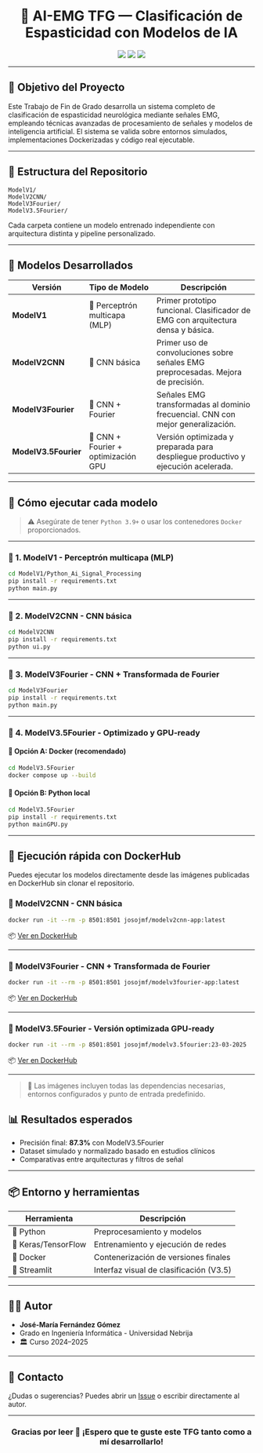 <h1 align="center">🧠 AI-EMG TFG — Clasificación de Espasticidad con Modelos de IA</h1>

<p align="center">
  <img src="https://img.shields.io/badge/TFG-Ingeniería%20Informática-blue" />
  <img src="https://img.shields.io/badge/Universidad-Antonio%20de%20Nebrija-brightgreen" />
  <img src="https://img.shields.io/badge/Estado-En%20fase%20final-success" />
</p>

---

## 🎯 Objetivo del Proyecto

Este Trabajo de Fin de Grado desarrolla un sistema completo de clasificación de espasticidad neurológica mediante señales EMG, empleando técnicas avanzadas de procesamiento de señales y modelos de inteligencia artificial. El sistema se valida sobre entornos simulados, implementaciones Dockerizadas y código real ejecutable.

---

## 📂 Estructura del Repositorio

```
ModelV1/
ModelV2CNN/
ModelV3Fourier/
ModelV3.5Fourier/
```

Cada carpeta contiene un modelo entrenado independiente con arquitectura distinta y pipeline personalizado.

---

## 🧪 Modelos Desarrollados

| Versión      | Tipo de Modelo         | Descripción                                                                 |
|--------------|------------------------|-----------------------------------------------------------------------------|
| **ModelV1**  | 🔸 Perceptrón multicapa (MLP) | Primer prototipo funcional. Clasificador de EMG con arquitectura densa y básica. |
| **ModelV2CNN** | 🔹 CNN básica             | Primer uso de convoluciones sobre señales EMG preprocesadas. Mejora de precisión. |
| **ModelV3Fourier** | 🔸 CNN + Fourier         | Señales EMG transformadas al dominio frecuencial. CNN con mejor generalización. |
| **ModelV3.5Fourier** | 🔹 CNN + Fourier + optimización GPU | Versión optimizada y preparada para despliegue productivo y ejecución acelerada. |

---

## 🚀 Cómo ejecutar cada modelo

> ⚠️ Asegúrate de tener `Python 3.9+` o usar los contenedores `Docker` proporcionados.

---

### 🔸 1. ModelV1 - Perceptrón multicapa (MLP)

```bash
cd ModelV1/Python_Ai_Signal_Processing
pip install -r requirements.txt
python main.py
```

---

### 🔹 2. ModelV2CNN - CNN básica

```bash
cd ModelV2CNN
pip install -r requirements.txt
python ui.py
```

---

### 🔸 3. ModelV3Fourier - CNN + Transformada de Fourier

```bash
cd ModelV3Fourier
pip install -r requirements.txt
python main.py
```

---

### 🔹 4. ModelV3.5Fourier - Optimizado y GPU-ready

#### 🐳 Opción A: Docker (recomendado)

```bash
cd ModelV3.5Fourier
docker compose up --build
```

#### 🐍 Opción B: Python local

```bash
cd ModelV3.5Fourier
pip install -r requirements.txt
python mainGPU.py
```



---

## 🐳 Ejecución rápida con DockerHub

Puedes ejecutar los modelos directamente desde las imágenes publicadas en DockerHub sin clonar el repositorio.

### 🔹 ModelV2CNN - CNN básica

```bash
docker run -it --rm -p 8501:8501 josojmf/modelv2cnn-app:latest

```

📦 [Ver en DockerHub](https://hub.docker.com/repository/docker/josojmf/modelv2cnn-app)

---

### 🔸 ModelV3Fourier - CNN + Transformada de Fourier

```bash
docker run -it --rm -p 8501:8501 josojmf/modelv3fourier-app:latest

```

📦 [Ver en DockerHub](https://hub.docker.com/repository/docker/josojmf/modelv3fourier-app)

---

### 🔹 ModelV3.5Fourier - Versión optimizada GPU-ready

```bash
docker run -it --rm -p 8501:8501 josojmf/modelv3.5fourier:23-03-2025

```

📦 [Ver en DockerHub](https://hub.docker.com/repository/docker/josojmf/modelv3.5fourier)

---

> 🧠 Las imágenes incluyen todas las dependencias necesarias, entornos configurados y punto de entrada predefinido.



## 📊 Resultados esperados

- Precisión final: **87.3%** con ModelV3.5Fourier
- Dataset simulado y normalizado basado en estudios clínicos
- Comparativas entre arquitecturas y filtros de señal

---

## 📦 Entorno y herramientas

| Herramienta | Descripción                             |
|-------------|-----------------------------------------|
| 🐍 Python   | Preprocesamiento y modelos              |
| 🧠 Keras/TensorFlow | Entrenamiento y ejecución de redes   |
| 🐳 Docker   | Contenerización de versiones finales     |
| 🧪 Streamlit | Interfaz visual de clasificación (V3.5) |

---

## 👨‍🎓 Autor

- **José-María Fernández Gómez**
- Grado en Ingeniería Informática - Universidad Nebrija
- 🏛️ Curso 2024–2025

---

## 💬 Contacto

¿Dudas o sugerencias? Puedes abrir un [Issue](https://github.com/Josojmf/AI_EMG_TFG/issues) o escribir directamente al autor.

---

<h3 align="center">Gracias por leer 🙏 ¡Espero que te guste este TFG tanto como a mí desarrollarlo!</h3>
